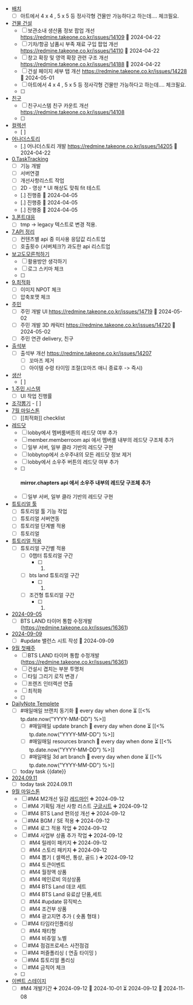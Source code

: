 - [배치](BTSW2-develop/2.System/6.BTS%20LAND%20-%20%EC%A0%95%ED%9B%88/%EB%B0%B0%EC%B9%98.md)
	- [ ] 아트에서 4 x 4 , 5 x 5  등 정사각형 건물만 가능하다고 하는데.... 체크필요.
- [건물 건설](BTSW2-develop/2.System/6.BTS%20LAND%20-%20%EC%A0%95%ED%9B%88/%EA%B1%B4%EB%AC%BC%20%EA%B1%B4%EC%84%A4.md)
	- [ ] 보관소내 생산품 정보 팝업 개선 https://redmine.takeone.co.kr/issues/14109  🛫 2024-04-22
	- [ ] 기차/항공 남품시 부족 재료 구입 팝업 개선  https://redmine.takeone.co.kr/issues/14110 🛫 2024-04-22
	- [ ] 창고 확장 및 영역 확장 관련 구조 개선 https://redmine.takeone.co.kr/issues/14188 🛫 2024-04-22
	- [ ] 건설 페이지 세부 탭 개선 https://redmine.takeone.co.kr/issues/14228 🛫 2024-05-01 
	- [ ] 아트에서 4 x 4 , 5 x 5  등 정사각형 건물만 가능하다고 하는데.... 체크필요.
	- [ ] 
- [친구](BTSW2-develop/2.System/8.%EC%9D%B4%EB%B2%A4%ED%8A%B8-%EC%B9%9C%EA%B5%AC-%EC%97%85%EC%A0%81-%ED%80%98%EC%8A%A4%ED%8A%B8%20-%20%EA%B3%B5%ED%86%B5/%EC%B9%9C%EA%B5%AC.md)
	- [ ] 친구시스템 친구 카운트 개선 https://redmine.takeone.co.kr/issues/14108
	- [ ] 
- [컬렉션](BTSW2-develop/2.System/9.%EC%BB%AC%EB%A0%89%EC%85%98-%EA%B3%B5%EC%A7%80-%EC%98%B5%EC%85%98-%EA%B0%80%EB%B0%A9%20-%20%EA%B3%B5%ED%86%B5/%EC%BB%AC%EB%A0%89%EC%85%98.md)
	- [ ] 
- [어나더스토리](BTSW2-develop/2.System/4.%EC%86%8C%EC%9A%B0%EC%A3%BC%20-%20%ED%95%98%EB%8A%98/%EC%96%B4%EB%82%98%EB%8D%94%EC%8A%A4%ED%86%A0%EB%A6%AC.md)
	- [.] 어나더스토리 개발 https://redmine.takeone.co.kr/issues/14205 🛫 2024-04-22
- [0.TaskTracking](BTSW2-develop/3.Task/3%EC%9B%944%EC%9B%94/0.TaskTracking.md)
	- [ ] 기능 개발
	- [ ] 서버연결
	- [ ] 개선사항리스트 작업
	- [ ] 2D - 영상 * UI 해상도 맞춰 fit 테스트
	- [.] 진행중 🛫 2024-04-05
	- [.] 진행중 🛫 2024-04-05
	- [.] 진행중 🛫 2024-04-05
- [3.폰트대응](BTSW2-develop/3.Task/3%EC%9B%944%EC%9B%94/3.%ED%8F%B0%ED%8A%B8%EB%8C%80%EC%9D%91.md)
	- [ ] tmp -> legacy 텍스트로 변경 적용.
- [7.API 정리](BTSW2-develop/3.Task/3%EC%9B%944%EC%9B%94/7.API%20%EC%A0%95%EB%A6%AC.md)
	- [ ] 컨텐츠별 api 중 미사용 응답값 리스트업 
	- [ ] 호출횟수 (서버체크?) 과도한 api 리스트업
- [보고도모른척하기](BTSW2-develop/%EB%B3%B4%EA%B3%A0%EB%8F%84%EB%AA%A8%EB%A5%B8%EC%B2%99%ED%95%98%EA%B8%B0.md)
	- [ ] 활용방안 생각하기
	- [ ] 로그 스키마 체크
	- [ ] 
- [9.최적화](BTSW2-develop/3.Task/3%EC%9B%944%EC%9B%94/9.%EC%B5%9C%EC%A0%81%ED%99%94.md)
	- [ ] 이미지 NPOT 체크
	- [ ] 압축포맷 체크
- [주민](BTSW2-develop/2.System/6.BTS%20LAND%20-%20%EC%A0%95%ED%9B%88/%EC%A3%BC%EB%AF%BC.md)
	- [ ] 주민 개발 UI  https://redmine.takeone.co.kr/issues/14719 🛫 2024-05-02
	- [ ] 주민 개발 3D 캐릭터  https://redmine.takeone.co.kr/issues/14720  🛫 2024-05-02 
	- [ ] 주민 연관 delivery, 친구 
- [출석부](BTSW2-develop/2.System/2.%EB%A1%9C%EB%B9%84-%EB%A9%A4%EB%B2%84%EB%A3%B8-HUD%20-%20%ED%95%98%EB%8A%98/%EC%B6%9C%EC%84%9D%EB%B6%80.md)
	- [ ] 출석부 개선 https://redmine.takeone.co.kr/issues/14207 
	    - [ ] 꼬마즈 제거
		- [ ] 아이템 수령 타이밍 조절(꼬마즈 애니 종료후 -> 즉시)
- [생산](BTSW2-develop/2.System/6.BTS%20LAND%20-%20%EC%A0%95%ED%9B%88/%EC%83%9D%EC%82%B0.md)
	- [ ] 
- [1.주민 시스템](BTSW2-develop/3.Task/5%EC%9B%94/1.%EC%A3%BC%EB%AF%BC%20%EC%8B%9C%EC%8A%A4%ED%85%9C.md)
	- [ ] UI 작업 진행률
- [조각뽑기](BTSW2-develop/2.System/20.%EC%A1%B0%EA%B0%81%EB%BD%91%EA%B8%B0/%EC%A1%B0%EA%B0%81%EB%BD%91%EA%B8%B0.md)
		- [ ] 
- [7월 마일스톤](BTSW2-develop/4.%EB%A7%88%EC%9D%BC%EC%8A%A4%ED%86%A4/7%EC%9B%94%20%EB%A7%88%EC%9D%BC%EC%8A%A4%ED%86%A4.md)
	- [ ] [[최적화]] checklist
- [레드닷](BTSW2-develop/3.Task/7%EC%9B%94/%EB%A0%88%EB%93%9C%EB%8B%B7.md)
	- [ ] lobby에서 멤버룸버튼의 레드닷 여부 추가
	- [ ] member.memberroom api 에서 멤버룸 내부의 레드닷 구조체 추가
	- [ ] 일부 서버, 일부 클라 기반의 레드닷 구현
	- [ ] lobbytop에서 소우주내의 모든 레드닷 정보 제거
	- [ ] lobby에서 소우주 버튼의 레드닷 여부 추가
	- [ ] #### mirror.chapters api 에서 소우주 내부의 레드닷 구조체 추가
	- [ ] 일부 서버, 일부 클라 기반의 레드닷 구현
- [튜토리얼 툴](BTSW2-develop/2.System/23.%ED%8A%9C%ED%86%A0%EB%A6%AC%EC%96%BC%20-%20%EA%B5%90%EB%82%A8/%ED%8A%9C%ED%86%A0%EB%A6%AC%EC%96%BC%20%ED%88%B4.md)
	- [ ] 튜토리얼 툴 기능 작업
	- [ ] 튜토리얼 서버연동
	- [ ] 튜토리얼 단계별 적용
	- [ ] 튜토리얼 
- [튜토리얼 적용](BTSW2-develop/2.System/23.%ED%8A%9C%ED%86%A0%EB%A6%AC%EC%96%BC%20-%20%EA%B5%90%EB%82%A8/%ED%8A%9C%ED%86%A0%EB%A6%AC%EC%96%BC%20%EC%A0%81%EC%9A%A9.md)
	- [ ] 튜토리얼 구간별 적용
	    - [ ] 0챕터 튜토리얼 구간
	        - [ ] 1.
		- [ ] bts land 튜토리얼 구간
		    - [ ] 1.
		- [ ] 조건형 튜토리얼 구간
		    - [ ] 1.
- [2024-09-05](BTSW2-develop/5.%EB%A7%A4%EC%9D%BC%EB%A7%A4%EC%9D%BC/9%EC%9B%94/2024-09-05.md)
	- [ ] BTS LAND 타이머 통합 수정개발 (https://redmine.takeone.co.kr/issues/16361)
- [2024-09-09](BTSW2-develop/5.%EB%A7%A4%EC%9D%BC%EB%A7%A4%EC%9D%BC/9%EC%9B%94/2024-09-09.md)
	- [ ] #update 밸런스 시트 작성 📅 2024-09-09 
- [9월 첫째주](BTSW2-develop/999.Notes/9%EC%9B%94%20%EC%B2%AB%EC%A7%B8%EC%A3%BC.md)
	- [ ] BTS LAND 타이머 통합 수정개발 (https://redmine.takeone.co.kr/issues/16361)
	- [ ] 건설시 겹치는 부분 투명처
	- [ ] 타일 그리기 로직 변경 /
	- [ ] 프렌즈 인터렉션 연출
	- [ ] 최적화
	- [ ] 
- [DailyNote Templete](BTSW2-develop/Template/DailyNote%20Templete.md)
	- [ ] #매일매일 브랜치 동기화 🔁 every day when done ⏳ [[<% tp.date.now("YYYY-MM-DD") %>]] 
	    - [ ] #매일매일 update branch  🔁 every day when done ⏳ [[<% tp.date.now("YYYY-MM-DD") %>]]
		- [ ] #매일매일 resources branch  🔁 every day when done ⏳ [[<% tp.date.now("YYYY-MM-DD") %>]]
		- [ ] #매일매일 3d art branch  🔁 every day when done ⏳ [[<% tp.date.now("YYYY-MM-DD") %>]]
	- [ ] today task {{date}} 
- [2024.09.11](BTSW2-develop/999.Notes/2024.09.11.md)
	- [ ] today task 2024.09.11 
- [9월 마일스톤](BTSW2-develop/4.%EB%A7%88%EC%9D%BC%EC%8A%A4%ED%86%A4/9%EC%9B%94%20%EB%A7%88%EC%9D%BC%EC%8A%A4%ED%86%A4.md)
	- [ ] #M4 M2개선 일감 [레드마인](https://redmine.takeone.co.kr/projects/btsw2/issues?c%5B%5D=tracker&c%5B%5D=fixed_version&c%5B%5D=priority&c%5B%5D=status&c%5B%5D=subject&c%5B%5D=assigned_to&c%5B%5D=start_date&c%5B%5D=due_date&f%5B%5D=status_id&f%5B%5D=subject&f%5B%5D=&group_by=&op%5Bstatus_id%5D=%2A&op%5Bsubject%5D=~&per_page=50&set_filter=1&sort=priority%3Adesc%2Cid%3Adesc&t%5B%5D=&utf8=%E2%9C%93&v%5Bsubject%5D%5B%5D=M2%EA%B0%9C%EC%84%A0) ➕ 2024-09-12 
	- [ ] #M4 기획팀 개선 사항 리스트 [구글시트](https://docs.google.com/presentation/d/1zmUhiF3QRo8G3pxWcnS5xGh1LMlc6waw/edit#slide=id.p1) ➕ 2024-09-12
	- [ ] #M4 BTS Land 편의성 개선 ➕ 2024-09-12
	- [ ] #M4 BGM / SE 적용 ➕ 2024-09-12
	- [ ] #M4 로그 적용 작업 ➕ 2024-09-12
	- [ ] #M4 사업부 상품 추가 작업 ➕ 2024-09-12
	    - [ ] #M4 릴레이 패키지 ➕ 2024-09-12
		- [ ] #M4 스토리 패키지 ➕ 2024-09-12
		- [ ] #M4 뽑기 ( 셀렉션, 통상, 골드 ) ➕ 2024-09-12
		- [ ] #M4 토큰이벤트 
		- [ ] #M4 월정액 상품
		- [ ] #M4 메인로비 의상상품
		- [ ] #M4 BTS Land 데코 세트
		- [ ] #M4 BTS Land 유료샵  단품,세트
		- [ ] #M4 #update 뮤직박스
		- [ ] #M4 조건부 상품
		- [ ] #M4 광고지면 추가 ( 숏폼 형태 )
	- [ ] #M4 타임라인폴리싱
	    - [ ] #M4 채티형
		- [ ] #M4 비쥬얼 노벨
	- [ ] #M4 점검프로세스 사전점검
	- [ ] #M4 퍼즐폴리싱 ( 연출 타이밍 )
	- [ ] #M4 튜토리얼 폴리싱
	- [ ] #M4 금칙어 체크
	- [ ] 
- [이벤트 스테이지](BTSW2-develop/2.System/25.%EC%9D%B4%EB%B2%A4%ED%8A%B8%EC%8A%A4%ED%85%8C%EC%9D%B4%EC%A7%80/%EC%9D%B4%EB%B2%A4%ED%8A%B8%20%EC%8A%A4%ED%85%8C%EC%9D%B4%EC%A7%80.md)
	- [ ] #M4 개발기간 ➕ 2024-09-12 🛫 2024-10-01 ⏳ 2024-09-12 📅 2024-11-08
